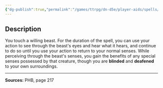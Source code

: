 ```yaml
---
{"dg-publish":true,"permalink":"/games/ttrpg/dn-d5e/player-aids/spells/level-2/beast-sense/","tags":["TTRPG/DND/5e","somatic","concentration","ritual"]}
---
```



## Description
You touch a willing beast.
For the duration of the spell, you can use your action to see through the beast's eyes and hear what it hears, and continue to do so until you use your action to return to your normal senses.
While perceiving through the beast's senses, you gain the benefits of any special senses possessed by that creature, though you are **blinded** and **deafened** to your own surroundings.

---

**Sources:** PHB, page 217
